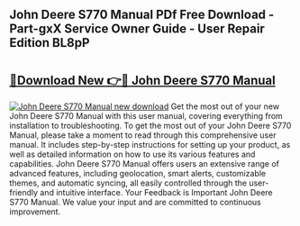## John Deere S770 Manual PDf Free Download - Part-gxX Service Owner Guide - User Repair Edition BL8pP

# <h2><a href="http://bc93143.oget.top/?id=John+Deere+S770+Manual">🔗Download New 👉🔴 John Deere S770 Manual</a></h2>

[![John Deere S770 Manual new download](https://i.imgur.com/5g1atiW.png)](http://bc93143.oget.top/?id=John+Deere+S770+Manual)
Get the most out of your new John Deere S770 Manual with this user manual, covering everything from installation to troubleshooting. To get the most out of your John Deere S770 Manual, please take a moment to read through this comprehensive user manual. It includes step-by-step instructions for setting up your product, as well as detailed information on how to use its various features and capabilities. John Deere S770 Manual offers users an extensive range of advanced features, including geolocation, smart alerts, customizable themes, and automatic syncing, all easily controlled through the user-friendly and intuitive interface. Your Feedback is Important John Deere S770 Manual. We value your input and are committed to continuous improvement.
